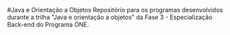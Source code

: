 #Java e Orientação a Objetos
Repositório para os programas desenvolvidos durante a trilha "Java e orientação a objetos" da Fase 3 - Especialização Back-end do Programa ONE.
